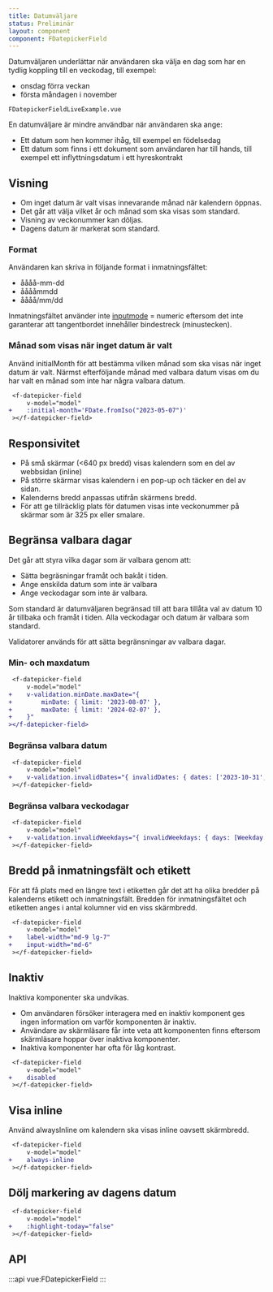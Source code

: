 ```yaml
---
title: Datumväljare
status: Preliminär
layout: component
component: FDatepickerField
---
```


Datumväljaren underlättar när användaren ska välja en dag som har en tydlig koppling till en veckodag, till exempel:

-   onsdag förra veckan
-   första måndagen i november

```import live-example test-id=live
FDatepickerFieldLiveExample.vue
```

En datumväljare är mindre användbar när användaren ska ange:

-   Ett datum som hen kommer ihåg, till exempel en födelsedag
-   Ett datum som finns i ett dokument som användaren har till hands, till exempel ett inflyttningsdatum i ett hyreskontrakt

## Visning

-   Om inget datum är valt visas innevarande månad när kalendern öppnas.
-   Det går att välja vilket år och månad som ska visas som standard.
-   Visning av veckonummer kan döljas.
-   Dagens datum är markerat som standard.

### Format

Användaren kan skriva in följande format i inmatningsfältet:

-   åååå-mm-dd
-   ååååmmdd
-   åååå/mm/dd

Inmatningsfältet använder inte [inputmode](https://developer.mozilla.org/en-US/docs/Web/HTML/Global_attributes/inputmode) = numeric eftersom det inte garanterar att tangentbordet innehåller bindestreck (minustecken).

### Månad som visas när inget datum är valt

Använd initialMonth för att bestämma vilken månad som ska visas när inget datum är valt. Närmst efterföljande månad med valbara datum visas om du
har valt en månad som inte har några valbara datum.

```diff
 <f-datepicker-field
     v-model="model"
+    :initial-month='FDate.fromIso("2023-05-07")'
 ></f-datepicker-field>
```

## Responsivitet

-   På små skärmar (<640 px bredd) visas kalendern som en del av webbsidan (inline)
-   På större skärmar visas kalendern i en pop-up och täcker en del av sidan.
-   Kalenderns bredd anpassas utifrån skärmens bredd.
-   För att ge tillräcklig plats för datumen visas inte veckonummer på skärmar som är 325 px eller smalare.

## Begränsa valbara dagar

Det går att styra vilka dagar som är valbara genom att:

-   Sätta begräsningar framåt och bakåt i tiden.
-   Ange enskilda datum som inte är valbara
-   Ange veckodagar som inte är valbara.

Som standard är datumväljaren begränsad till att bara tillåta val av datum 10 år tillbaka och framåt i tiden. Alla veckodagar och datum är valbara som standard.

Validatorer används för att sätta begränsningar av valbara dagar.

### Min- och maxdatum

```diff
 <f-datepicker-field
     v-model="model"
+    v-validation.minDate.maxDate="{
+        minDate: { limit: '2023-08-07' },
+        maxDate: { limit: '2024-02-07' },
+    }"
></f-datepicker-field>
```

### Begränsa valbara datum

```diff
 <f-datepicker-field
     v-model="model"
+    v-validation.invalidDates="{ invalidDates: { dates: ['2023-10-31', '2023-11-04'] }}"
 ></f-datepicker-field>
```

### Begränsa valbara veckodagar

```diff
 <f-datepicker-field
     v-model="model"
+    v-validation.invalidWeekdays="{ invalidWeekdays: { days: [Weekday.SATURDAY, Weekday.SUNDAY] }}"
 ></f-datepicker-field>
```

## Bredd på inmatningsfält och etikett

För att få plats med en längre text i etiketten går det att ha olika bredder på kalenderns etikett och inmatningsfält. Bredden för inmatningsfältet och etiketten anges i antal kolumner vid en viss skärmbredd.

```diff
 <f-datepicker-field
     v-model="model"
+    label-width="md-9 lg-7"
+    input-width="md-6"
 ></f-datepicker-field>
```

## Inaktiv

Inaktiva komponenter ska undvikas.

-   Om användaren försöker interagera med en inaktiv komponent ges ingen information om varför komponenten är inaktiv.
-   Användare av skärmläsare får inte veta att komponenten finns eftersom skärmläsare hoppar över inaktiva komponenter.
-   Inaktiva komponenter har ofta för låg kontrast.

```diff
 <f-datepicker-field
     v-model="model"
+    disabled
 ></f-datepicker-field>
```

## Visa inline

Använd alwaysInline om kalendern ska visas inline oavsett skärmbredd.

```diff
 <f-datepicker-field
     v-model="model"
+    always-inline
 ></f-datepicker-field>
```

## Dölj markering av dagens datum

```diff
 <f-datepicker-field
     v-model="model"
+    :highlight-today="false"
 ></f-datepicker-field>
```

## API

:::api
vue:FDatepickerField
:::
